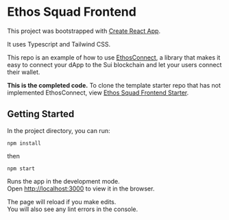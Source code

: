 # Ethos Squad Frontend

This project was bootstrapped with [Create React App](https://github.com/facebook/create-react-app).

It uses Typescript and Tailwind CSS.

This repo is an example of how to use [EthosConnect](https://docs.ethoswallet.xyz/), a library that makes it easy to connect your dApp to the Sui blockchain and let your users connect their wallet.

**This is the completed code.** To clone the template starter repo that has not implemented EthosConnect, view [Ethos Squad Frontend Starter](https://github.com/EthosWallet/ethos-squad-frontend-starter).

## Getting Started

In the project directory, you can run:

`npm install`

then

`npm start`

Runs the app in the development mode.\
Open [http://localhost:3000](http://localhost:3000) to view it in the browser.

The page will reload if you make edits.\
You will also see any lint errors in the console.
